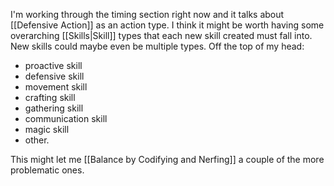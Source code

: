 I'm working through the timing section right now and it talks about [[Defensive Action]] as an action type. I think it might be worth having some overarching [[Skills|Skill]] types that each new skill created must fall into. New skills could maybe even be multiple types. Off the top of my head:
- proactive skill
- defensive skill
- movement skill
- crafting skill
- gathering skill
- communication skill
- magic skill
- other.

This might let me [[Balance by Codifying and Nerfing]] a couple of the more problematic ones.